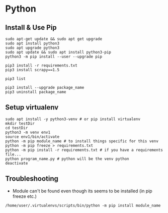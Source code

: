 # Python

## Install & Use Pip
```
sudo apt-get update && sudo apt get upgrade
sudo apt install python3
sudo apt upgrade python3
sudo apt update && sudo apt install python3-pip
python3 -m pip install --user --upgrade pip

pip3 install -r requirements.txt
pip3 install scrapy==1.5

pip3 list

pip3 install --upgrade package_name
pip3 uninstall package_name
```

## Setup virtualenv
```
sudo apt install -y python3-venv # or pip install virtualenv
mkdir testDir
cd testDir
python3 -m venv env1
source env1/bin/activate
python -m pip module_name # to install things specific for this venv
python -m pip freeze > requirements.txt
python -m pip install -r requirements.txt # if you have a requirements file...
python program_name.py # python will be the venv python
deactivate
```

## Troubleshooting
* Module can't be found even though its seems to be installed (in pip freeze etc.)
```
/home/user/.virtualenvs/scripts/bin/python -m pip install module_name
```

